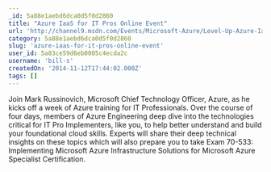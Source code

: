 ```yaml
---
_id: 5a88e1aebd6dca0d5f0d2860
title: "Azure IaaS for IT Pros Online Event"
url: 'http://channel9.msdn.com/Events/Microsoft-Azure/Level-Up-Azure-IaaS-for-IT-Pros'
category: 5a88e1aebd6dca0d5f0d2860
slug: 'azure-iaas-for-it-pros-online-event'
user_id: 5a83ce59d6eb0005c4ecda2c
username: 'bill-s'
createdOn: '2014-11-12T17:44:02.000Z'
tags: []
---
```


Join Mark Russinovich, Microsoft Chief Technology Officer, Azure, as he kicks off a week of Azure training for IT Professionals.  Over the course of four days, members of Azure Engineering deep dive into the technologies critical for IT Pro Implementers, like you, to help better understand and build your foundational cloud skills.  Experts will share their deep technical insights on these topics which will also prepare you to  take Exam 70-533: Implementing Microsoft Azure Infrastructure Solutions for Microsoft Azure Specialist Certification.   
